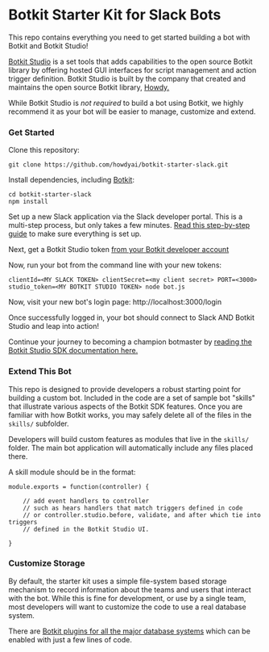 # Botkit Starter Kit for Slack Bots

This repo contains everything you need to get started building a bot with Botkit and Botkit Studio!

[Botkit Studio](https://studio.botkit.ai/) is a set tools that adds capabilities
to the open source Botkit library by offering hosted GUI interfaces for script
management and action trigger definition. Botkit Studio is built by the company
that created and maintains the open source Botkit library, [Howdy.](https://howdy.ai)

While Botkit Studio is *not required* to build a bot using Botkit, we highly recommend it as your bot will be easier to manage, customize and extend.

### Get Started

Clone this repository:

`git clone https://github.com/howdyai/botkit-starter-slack.git`

Install dependencies, including [Botkit](https://github.com/howdyai/botkit):

```
cd botkit-starter-slack
npm install
```

Set up a new Slack application via the Slack developer portal. This is a multi-step process, but only takes a few minutes. [Read this step-by-step guide](https://github.com/howdyai/botkit/blob/master/docs/slack-events-api.md) to make sure everything is set up.

Next, get a Botkit Studio token [from your Botkit developer account](https://studio.botkit.ai/)

Now, run your bot from the command line with your new tokens:

`clientId=<MY SLACK TOKEN> clientSecret=<my client secret> PORT=<3000> studio_token=<MY BOTKIT STUDIO TOKEN> node bot.js`

Now, visit your new bot's login page: http://localhost:3000/login

Once successfully logged in, your bot should connect to Slack AND Botkit Studio and leap into action!

Continue your journey to becoming a champion botmaster by [reading the Botkit Studio SDK documentation here.](https://github.com/howdyai/botkit/blob/master/readme-studio.md)

### Extend This Bot

This repo is designed to provide developers a robust starting point for building a custom bot. Included in the code are a set of sample bot "skills" that illustrate various aspects of the Botkit SDK features.  Once you are familiar with how Botkit works, you may safely delete all of the files in the `skills/` subfolder.

Developers will build custom features as modules that live in the `skills/` folder. The main bot application will automatically include any files placed there.

A skill module should be in the format:

```
module.exports = function(controller) {

    // add event handlers to controller
    // such as hears handlers that match triggers defined in code
    // or controller.studio.before, validate, and after which tie into triggers
    // defined in the Botkit Studio UI.

}
```

### Customize Storage

By default, the starter kit uses a simple file-system based storage mechanism to
record information about the teams and users that interact with the bot. While
this is fine for development, or use by a single team, most developers will want
to customize the code to use a real database system.

There are [Botkit plugins for all the major database systems](https://github.com/howdyai/botkit/blob/master/readme-middlewares.md#storage-modules) which can be enabled with just a few lines of code.
